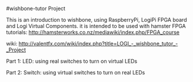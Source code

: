 #wishbone-tutor Project 

This is an introduction to wishbone, using RaspberryPi, LogiPi FPGA board and Logi Virtual Components.
it is intended to be used with hamster FPGA tutorials:
http://hamsterworks.co.nz/mediawiki/index.php/FPGA_course

wiki: http://valentfx.com/wiki/index.php?title=LOGI_-_wishbone_tutor_-_Project

Part 1: LED: using real switches to turn on virtual LEDs

Part 2: Switch: using virtual switches to turn on real LEDs
